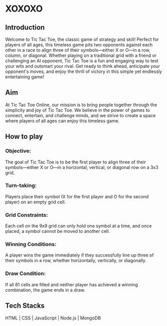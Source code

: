 # XOXOXO

## Introduction
Welcome to Tic Tac Toe, the classic game of strategy and skill! Perfect for players of all ages, this timeless game pits two opponents against each other in a race to align three of their symbols—either X or O—in a row, column, or diagonal. Whether playing on a traditional grid with a friend or challenging an AI opponent, Tic Tac Toe is a fun and engaging way to test your wits and outsmart your rival. Get ready to think ahead, anticipate your opponent's moves, and enjoy the thrill of victory in this simple yet endlessly entertaining game!


## Aim
At Tic Tac Toe Online, our mission is to bring people together through the simplicity and joy of Tic Tac Toe. We believe in the power of games to connect, entertain, and challenge minds, and we strive to create a space where players of all ages can enjoy this timeless game.


## How to play

### Objective: 
The goal of Tic Tac Toe is to be the first player to align three of their symbols—either X or O—in a horizontal, vertical, or diagonal row on a 3x3 grid.

### Turn-taking: 
Players place their symbol (X for the first player and O for the second player) on an empty grid cell.

### Grid Constraints: 
Each cell on the 9x9 grid can only hold one symbol at a time, and once placed, a symbol cannot be moved to another cell.

### Winning Conditions: 
A player wins the game immediately if they successfully line up three of their symbols in a row, whether horizontally, vertically, or diagonally.

### Draw Condition: 
If all 81 cells are filled and neither player has achieved a winning combination, the game ends in a draw.


## Tech Stacks
HTML | CSS | JavaScript | Node.js | MongoDB
